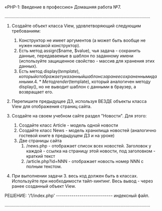«PHP-1: Введение в профессию» 
Домашняя работа №7.

.......................................................................................................................

1. Создайте объект класса View, удовлетворяющий следующим требованиям:
    1. Конструктор не имеет аргументов (а может быть вообще не нужен никакой конструктор).
    2. Есть метод assign($name, $value), чья задача - сохранить данные, передаваемые в шаблон по заданному 
       имени (используйте защищенное свойство - массив для хранения этих данных).
    3. Есть метод display($template), который отображает указанный шаблон с заранее сохраненными данными.
    4.*Метод render($template), который аналогичен методу display(), но не выводит шаблон с 
       данными в браузер, а возвращает его.
       
2. Перепишите предыдущее ДЗ, используя ВЕЗДЕ объекты класса View для отображения страниц сайта.

3. Создайте на своем учебном сайте раздел "Новости". Для этого:
    1. Создайте класс Article - модель одной новости
    2. Создайте класс News - модель хранилища новостей (аналогично гостевой книге в предыдущем ДЗ и на уроке)
    3. Две страницы сайта
        1. /news.php - отображает список всех новостей. Заголовок у каждой - ссылка на страницу этой новости, 
           под заголовком - краткий текст
        2. /article.php?id=NNN - отображает новость номер NNN с полным текстом.

4. При выполнении задачи 3. весь код должен быть в классах. Используйте при необходимости тайп-хинтинг. 
   Весь вывод - через ранее созданный объект View.


РЕШЕНИЕ:
'/1/index.php' ----------------------------- индексный файл.


.......................................................................................................................